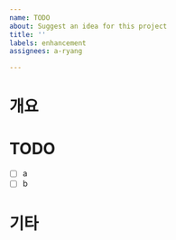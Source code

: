 ```yaml
---
name: TODO
about: Suggest an idea for this project
title: ''
labels: enhancement
assignees: a-ryang

---
```


# 개요

# TODO
- [ ] a
- [ ] b

# 기타
